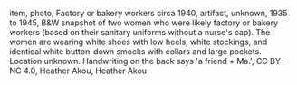 item, photo, Factory or bakery workers circa 1940, artifact, unknown, 1935 to 1945, B&W snapshot of two women who were likely factory or bakery workers (based on their sanitary uniforms without a nurse's cap).  The women are wearing white shoes with low heels, white stockings, and identical white button-down smocks with collars and large pockets.  Location unknown.  Handwriting on the back says 'a friend + Ma.', CC BY-NC 4.0, Heather Akou, Heather Akou